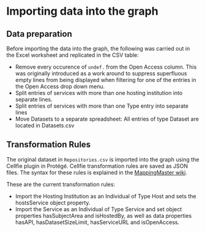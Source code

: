 # Importing data into the graph


## Data preparation

Before importing the data into the graph, the following was carried out in the Excel worksheet and replicated in the CSV table:
- Remove every occurence of `undef.` from the Open Access column. This was originally introduced as a work around to suppress superfluous empty lines from being displayed when filtering for one of the entries in the Open Access drop down menu.
- Split entries of services with more than one hosting institution into separate lines.
- Split entries of services with more than one Type entry into separate lines
- Move Datasets to a separate spreadsheet: All entries of type Dataset are located in Datasets.csv

## Transformation Rules

The original dataset in `Repositories.csv` is imported into the graph using the Cellfie plugin in Protégé. Cellfie transformation rules are saved as JSON files. The syntax for these rules is explained in the [MappingMaster wiki](https://github.com/protegeproject/mapping-master/wiki/MappingMasterDSL).

These are the current transformation rules:
- Import the Hosting Institution as an Individual of Type Host and sets the hostsService object property.
- Import the Service as an Individual of Type Service and set object properties hasSubjectArea and isHostedBy, as well as data properties hasAPI, hasDatasetSizeLimit, hasServiceURL and isOpenAccess.
